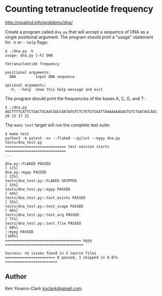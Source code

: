 # Counting tetranucleotide frequency

http://rosalind.info/problems/dna/

Create a program called `dna.py` that will accept a sequence of DNA as a single positional argument.
The program should print a "usage" statement for `-h` or `--help` flags:

```
$ ./dna.py -h
usage: dna.py [-h] DNA

Tetranucleotide frequency

positional arguments:
  DNA         Input DNA sequence

optional arguments:
  -h, --help  show this help message and exit
```

The program should print the frequencies of the bases A, C, G, and T:

```
$ ./dna.py AGCTTTTCATTCTGACTGCAACGGGCAATATGTCTCTGTGTGGATTAAAAAAAGAGTGTCTGATAGCAGC
20 12 17 21
```

The `make test` target will run the complete test suite:

```
$ make test
python3 -m pytest -xv --flake8 --pylint --mypy dna.py tests/dna_test.py
============================ test session starts ============================
...

dna.py::FLAKE8 PASSED                                                 [ 11%]
dna.py::mypy PASSED                                                   [ 22%]
tests/dna_test.py::FLAKE8 SKIPPED                                     [ 33%]
tests/dna_test.py::mypy PASSED                                        [ 44%]
tests/dna_test.py::test_exists PASSED                                 [ 55%]
tests/dna_test.py::test_usage PASSED                                  [ 66%]
tests/dna_test.py::test_arg PASSED                                    [ 77%]
tests/dna_test.py::test_file PASSED                                   [ 88%]
::mypy PASSED                                                         [100%]
=================================== mypy ====================================

Success: no issues found in 2 source files
======================= 8 passed, 1 skipped in 0.87s ========================
```

## Author

Ken Youens-Clark <kyclark@gmail.com>
